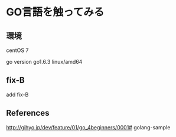 # GO言語を触ってみる

## 環境
centOS 7

go version go1.6.3 linux/amd64

## fix-B
add fix-B

## References
http://gihyo.jp/dev/feature/01/go_4beginners/0001# golang-sample
